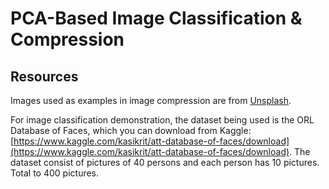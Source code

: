 # PCA-Based Image Classification & Compression



## Resources
Images used as examples in image compression are from [Unsplash](https://unsplash.com).

For image classification demonstration, the dataset being used is the ORL Database of Faces, which you can download from Kaggle: [https://www.kaggle.com/kasikrit/att-database-of-faces/download](https://www.kaggle.com/kasikrit/att-database-of-faces/download).
The dataset consist of pictures of 40 persons and each person has 10 pictures. Total to 400 pictures.

